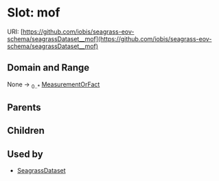 
# Slot: mof



URI: [https://github.com/iobis/seagrass-eov-schema/seagrassDataset__mof](https://github.com/iobis/seagrass-eov-schema/seagrassDataset__mof)


## Domain and Range

None &#8594;  <sub>0..\*</sub> [MeasurementOrFact](MeasurementOrFact.md)

## Parents


## Children


## Used by

 * [SeagrassDataset](SeagrassDataset.md)
